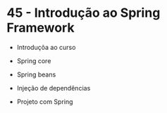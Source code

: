 # 45 - Introdução ao Spring Framework

- Introduçõa ao curso

- Spring core

- Spring beans

- Injeção de dependências

- Projeto com Spring
